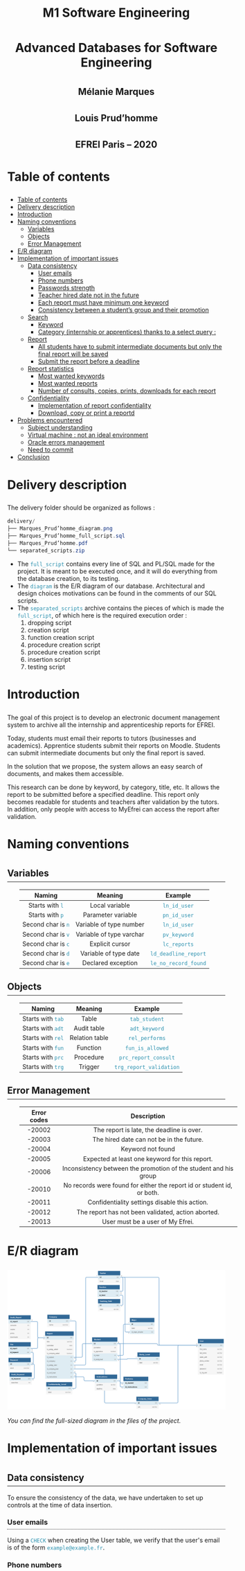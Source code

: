 <style type="text/css">
:not(pre):not(.hljs) > code {
	color: #2b91af;
}

table {
  margin-left: 2em;
}

h1, h2, h3 {
	padding-bottom: 0.3em;
	border-bottom-width: 5px;
	line-height: 1.2;
}

h2 {
	border-bottom-width: 1px;
  border-bottom-style: solid;
}

h3 {
	border-bottom-width: 1px;
  border-bottom-style: dotted;
}
</style>

<p style="padding: 10em"/>
<center>
  <h1 style="border-bottom-style: none">M1 Software Engineering</h2>
  <h1 style="border-bottom-style: none">Advanced Databases for Software Engineering</h2>
  <h2 style="border-bottom-style: none">Mélanie Marques</h1>
  <h2 style="border-bottom-style: none">Louis Prud’homme</h1>
  <h2 style="border-bottom-style: none">EFREI Paris – 2020</h2>
</center>

<div class="page">

# Table of contents
- [Table of contents](#table-of-contents)
- [Delivery description](#delivery-description)
- [Introduction](#introduction)
- [Naming conventions](#naming-conventions)
  - [Variables](#variables)
  - [Objects](#objects)
  - [Error Management](#error-management)
- [E/R diagram](#er-diagram)
- [Implementation of important issues](#implementation-of-important-issues)
  - [Data consistency](#data-consistency)
    - [User emails](#user-emails)
    - [Phone numbers](#phone-numbers)
    - [Passwords strength](#passwords-strength)
    - [Teacher hired date not in the future](#teacher-hired-date-not-in-the-future)
    - [Each report must have minimum one keyword](#each-report-must-have-minimum-one-keyword)
    - [Consistency between a student’s group and their promotion](#consistency-between-a-students-group-and-their-promotion)
  - [Search](#search)
    - [Keyword](#keyword)
    - [Category (internship or apprentices) thanks to a select query :](#category-internship-or-apprentices-thanks-to-a-select-query)
  - [Report](#report)
    - [All students have to submit intermediate documents but only the final report will be saved](#all-students-have-to-submit-intermediate-documents-but-only-the-final-report-will-be-saved)
    - [Submit the report before a deadline](#submit-the-report-before-a-deadline)
  - [Report statistics](#report-statistics)
    - [Most wanted keywords](#most-wanted-keywords)
    - [Most wanted reports](#most-wanted-reports)
    - [Number of consults, copies, prints, downloads for each report](#number-of-consults-copies-prints-downloads-for-each-report)
  - [Confidentiality](#confidentiality)
    - [Implementation of report confidentiality](#implementation-of-report-confidentiality)
    - [Download, copy or print a reportd](#download-copy-or-print-a-reportd)
- [Problems encountered](#problems-encountered)
  - [Subject understanding](#subject-understanding)
  - [Virtual machine : not an ideal environment](#virtual-machine--not-an-ideal-environment)
  - [Oracle errors management](#oracle-errors-management)
  - [Need to commit](#need-to-commit)
- [Conclusion](#conclusion)

<div class="page">

# Delivery description

The delivery folder should be organized as follows :
```csharp
delivery/
├── Marques_Prud’homme_diagram.png
├── Marques_Prud’homme_full_script.sql
├── Marques_Prud’homme.pdf
└── separated_scripts.zip
```

- The `full_script` contains every line of SQL and PL/SQL made for the project. It is meant to be executed once, and it will do everything from the database creation, to its testing.
- The `diagram` is the E/R diagram of our database. Architectural and design choices motivations can be found in the comments of our SQL scripts.
- The `separated_scripts` archive contains the pieces of which is made the `full_script`, of which here is the required execution order :
  1. dropping script
  2. creation script
  3. function creation script
  3. procedure creation script
  3. procedure creation script
  3. insertion script
  3. testing script

# Introduction

The goal of this project is to develop an electronic document management system to archive all the internship and apprenticeship reports for EFREI.

Today, students must email their reports to tutors (businesses and academics). Apprentice students submit their reports on Moodle. Students can submit intermediate documents but only the final report is saved.

In the solution that we propose, the system allows an easy search of documents, and makes them accessible.

This research can be done by keyword, by category, title, etc. It allows the report to be submitted before a specified deadline. This report only becomes readable for students and teachers after validation by the tutors. In addition, only people with access to MyEfrei can access the report after validation.

<div class="page">

# Naming conventions

## Variables

|       Naming       |         Meaning          |       Example        |
| :----------------: | :----------------------: | :------------------: |
|  Starts with `l`   |      Local variable      |     `ln_id_user`     |
|  Starts with `p`   |    Parameter variable    |     `pn_id_user`     |
| Second char is `n` | Variable of type number  |     `ln_id_user`     |
| Second char is `v` | Variable of type varchar |     `pv_keyword`     |
| Second char is `c` |     Explicit cursor      |     `lc_reports`     |
| Second char is `d` |  Variable of type date   | `ld_deadline_report` |
| Second char is `e` |    Declared exception    | `le_no_record_found` |

## Objects

|      Naming       |    Meaning     |         Example         |
| :---------------: | :------------: | :---------------------: |
| Starts with `tab` |     Table      |      `tab_student`      |
| Starts with `adt` |  Audit table   |      `adt_keyword`      |
| Starts with `rel` | Relation table |     `rel_performs`      |
| Starts with `fun` |    Function    |    `fun_is_allowed`     |
| Starts with `prc` |   Procedure    |  `prc_report_consult`   |
| Starts with `trg` |    Trigger     | `trg_report_validation` |

<div class="page">

## Error Management

| Error codes |                              Description                               |
| :---------: | :--------------------------------------------------------------------: |
|   -20002    |               The report is late, the deadline is over.                |
|   -20003    |                The hired date can not be in the future.                |
|   -20004    |                           Keyword not found                            |
|   -20005    |             Expected at least one keyword for this report.             |
|   -20006    |    Inconsistency between the promotion of the student and his group    |
|   -20010    | No records were found for either the report id or student id, or both. |
|   -20011    |             Confidentiality settings disable this action.              |
|   -20012    |           The report has not been validated, action aborted.           |
|   -20013    |                    User must be a user of My Efrei.                    |

# E/R diagram

![E/R diagram](./../model/haurakleu-model.png)

*You can find the full-sized diagram in the files of the project.*

<div class="page">

# Implementation of important issues

## Data consistency 

To ensure the consistency of the data, we have undertaken to set up controls at the time of data insertion.

### User emails

Using a `CHECK` when creating the User table, we verify that the user's email is of the form `example@example.fr`.

### Phone numbers

Using a `CHECK CONSTRAINT` on the table User, we verify that the user phone number respect the pattern of a classic phone number : `+33699999999` or `0699999999`.

### Passwords strength

Using a `CHECK CONSTRAINT` on the table User, we check that the password is strong, i.e. if it has at least one capital letter, a lowercase letter, a special character, a number and its length is greater than or equal to 8. 

### Teacher hired date not in the future

As the `SYSDATE` cannot be used in a `CHECK CONSTRAINT`, we created a trigger : `TRG_TEACHER_HIRED_DATE` to ensure that the teacher hired date is lower than the `SYSDATE`.
If this condition isn't respected, it raises an exception `-20003`.  

### Each report must have minimum one keyword

We added a trigger `TRG_REPORT_VALIDATION` in order to check that every final report has at least one keyword.

Indeed, when a report is declared final, that is to say when it has been vetted by the company tutor and the pedagogic tutor, the trigger counts the number of keywords for the report. If this number is lower than 1 it raises an exception `-20005`. 

### Consistency between a student’s group and their promotion

The trigger `TRG_STUDENT_PROMOTION` checks if the promotion of the student matches its study level. To achieve this, it gets the current year and month. If the month is before september, we take the previous year as reference. Then we calculate the difference between calculated gratuating year and state graduating year.

If the result is inconsistent, it raises an exception `-20006`.

We also take in account that some students dropped, were kicked or graduated out of school ; for such cases, we have created an «OUT» study level.

## Search 

The solution we suggest allows easy report search by :  

### Keyword

The function `FUN_REPORTS_BY_KEYWORD` allows to obtain a cursor on all the reports tagged with the provided keyword.

This function works as follows : 
1. It gets the id of the provided keyword
2. It opens the cursor and point it on all reports related to the specified keyword
3. It reports where found, it update the keyword audit table. 
4. It returns the cursor

In addition, this function is marked as `PRAGMA`, it allows it to be autonomous and thus we can test it in a `SELECT` (since we execute a DML operation on the audit table, and this cannot be done in a query).

Furthermore, if there isn't any keyword with this label, the function raises an exception `-20004`. 

### Category (internship or apprentices) thanks to a select query : 
 
```sql
SELECT id 
  FROM report 
  WHERE id_student IN (
    SELECT DISTINCT id 
      FROM student 
      WHERE is_apprentice = 1);
```

Other searches are possible (such as: by student name, title *etc...*) thanks to simple `SELECT` queries. 

## Report

### All students have to submit intermediate documents but only the final report will be saved

When a report is declared as final, i.e when it has been vetted by the company tutor and the pedagogic tutor, the trigger `TRG_REPORT_VALIDATION` will call the procedure `PRC_DELETE_INTERMEDIARY_REPORTS` in order to delete intermediary reports. 

### Submit the report before a deadline

After inserting or updating of the field submitted on `TAB_REPORT`, the trigger `TRG_REPORT_DEADLINE` checks if the report submission date is greater than the deadline. If so, an exception `-20002` is raised. 

## Report statistics 

### Most wanted keywords 

The function `FUN_MOST_WANTED_KEYWORDS` returns a cursor pointing on the first *n* most wanted keywords, *n* being the parameter given to the function. 

### Most wanted reports

The function `FUN_MOST_WANTED_REPORTS` returns a cursor pointing on the first *n* most wanted reports, *n* being the parameter given to the function.

### Number of consults, copies, prints, downloads for each report

The table `ADT_REPORT`, thanks to simple `SELECT` queries, allows to get the number of consultation, copies, prints and download for each report. 

## Confidentiality 

### Implementation of report confidentiality

Thanks to the function `FUN_IS_ALLOWED`, we can manage the confidentiality of the reports. 
Indeed, this function plays a central role in the user's interaction with reports. It takes the `ID`s of a user and a report, as well as an operation’s confidentiality level as an input.

Then, it performs a serie of checks :
1. Checks if both the report and the user exist
2. Checks if the operation is permitted for this report (printing, for instance, is forbidden for level-2 confidentiality reports)
3. Checks if the user is also a My Efrei user or if he was involved in the making of the report (for company tutors, mainly)
4. Checks if the report has been validated or if he was involved in the making of the report (non-validated reports cannot accept incoming operations)

If any of those checks fails, the function raises an exception between `-20010` and `-20013`. Otherwise, it simply returns `1`.

This function is not directly used by the user, but rather a common denominator for the procedures detailed thereafter.

### Download, copy or print a reportd

When a user wants to download, copy or print a report, check that the action requested are allowed by the level of confidentiality.

The procedures `PRC_REPORT_*` represent the ability of the user to interact with reports. Their are four of them, `CONSULT`, `COPY`, `DOWNLOAD` and `PRINT`. 

Their name are pretty self-explanatory in what each procedure represents.

Besides, they are very few and slight differences between them ; they basically work in the exact same way.

- They call to `FUN_IS_ALLOWED` to know if the given user can perform the operation on the given report
- If `FUN_IS_ALLOWED` greenlights the request, the corresponding field in audit table `ADT_REPORT` is incremented by one on the record of the given report

In fact, `FUN_IS_ALLOWED` does all the heavy lifting for these procedures ; there is only two differences between all of them : 
1. They all update different fields in the  audit table `ADT_REPORT` (`prints` for `PRC_REPORT_PRINT`, *etc*)
2. They may have different confidentiality levels ; as per the requirements, we consider `COPY`, `DOWNLOAD` and `PRINT` as level-1 confidentiality operations (which can only be executed on a level-1 confidentiality report) and `CONSULT` to be a level-2 (execution up to level-2 report)

<div class="page">

# Problems encountered

## Subject understanding

We had some hard times understanding the instructions, its needs and requirements. 

## Virtual machine : not an ideal environment

Working on a virtual machine considerably increases our working time. Indeed, we had to face many crashes, black screens, and bugs, sometimes resulting in data loss.

Moreover, even when it works the best it can, it is slow. So slow, in fact, that is it a better idea to code on an external IDE and then only test in the virtual machine. But even that is slow, given the tremendous input lag caused by the virtual nature of the machine.

At some point, we were so fed up with those lags we developed a bash scripts to automaticaly send and retrieve our SQL scripts.

## Oracle errors management

Oracle error handling being quite imprecise, it was quite dificult to debug when our script had an error.

For instance, it wasn’t uncommon to see PL/SQL blocks that would compile but crash at execution.

## Need to commit

Since our SQL script is executed in one time, there are no checkpoints, no commits, until the end of the execution.

This provoked a handful of bugs, notably with PL/SQL blocks, that would compile and run without bugs, but also without doing anything. This was a very strange and weird bug, which we resolved by adding some commit instructions along the script.

# Conclusion

This project allow us to face and response to new type of challenges. Indeed, it enabled us to participate to a concrete database project which goes from the base architecture to the scripts writing without forgetting the testing phase. 